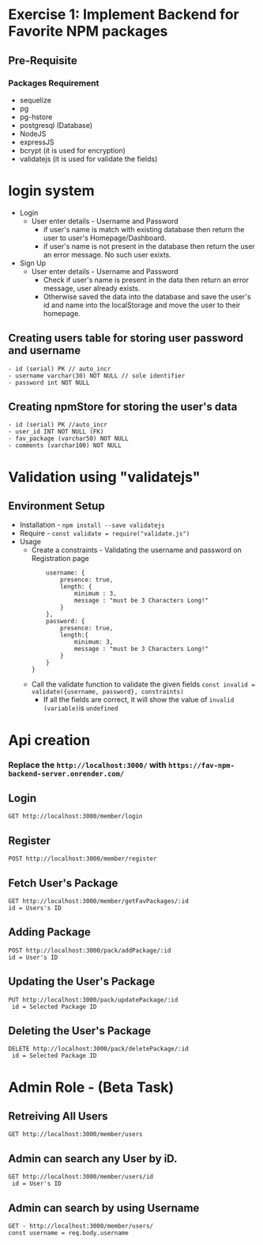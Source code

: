 # Exercise 1: Implement Backend for Favorite NPM packages

## Pre-Requisite
 ### Packages Requirement
 - sequelize
 - pg
 - pg-hstore
 - postgresql (Database)
 - NodeJS
 - expressJS 
 - bcrypt (it is used for encryption)
 - validatejs (it is used for validate the fields)

# login system
- Login 
    - User enter details - Username and Password
        - if user's name is match with existing database then return the user to user's Homepage/Dashboard. 
        - if user's name is not present in the database then return the user an error message. No such user exixts.
- Sign Up
    - User enter details - Username and Password
        - Check if user's name is present in the data then return an error message, user already exists.
        - Otherwise saved the data into the database and save the user's id and name into the localStorage and move the user to their homepage.

## Creating users table for storing user password and username

    - id (serial) PK // auto_incr
    - username varchar(30) NOT NULL // sole identifier
    - password int NOT NULL 

## Creating npmStore for storing the user's data 
    - id (serial) PK //auto_incr
    - user_id INT NOT NULL (FK)
    - fav_package (varchar50) NOT NULL
    - comments (varchar100) NOT NULL

# Validation using "validatejs"
## Environment Setup
- Installation - `npm install --save validatejs`
- Require - `const validate = require("validate.js")`
- Usage 
    - Create a constraints - Validating the username and password on Registration page
        ```const constraints = {
            username: {
                presence: true,
                length: {
                    minimum : 3,
                    message : "must be 3 Characters Long!" 
                }
            },
            password: {
                presence: true,
                length:{
                    minimum: 3,
                    message : "must be 3 Characters Long!"
                }
            }
        }
    - Call the validate function to validate the given fields
        `const invalid = validate({username, password}, constraints)`
        - If all the fields are correct, it will show the value of `invalid (variable)`is `undefined`


# Api creation 
### Replace the `http://localhost:3000/` with `https://fav-npm-backend-server.onrender.com/`

##  Login 
    GET http://localhost:3000/member/login

##  Register
    POST http://localhost:3000/member/register

## Fetch User's Package
    GET http://localhost:3000/member/getFavPackages/:id
    id = Users's ID

## Adding Package
    POST http://localhost:3000/pack/addPackage/:id
    id = User's ID

## Updating the User's Package 
    PUT http://localhost:3000/pack/updatePackage/:id
     id = Selected Package ID

## Deleting the User's Package
    DELETE http://localhost:3000/pack/deletePackage/:id
     id = Selected Package ID
 
# Admin Role - (Beta Task)
## Retreiving All Users 
    GET http://localhost:3000/member/users

## Admin can search any User by iD.
    GET http://localhost:3000/member/users/id
     id = User's ID 
## Admin can search by using Username
    GET - http://localhost:3000/member/users/
    const username = req.body.username

